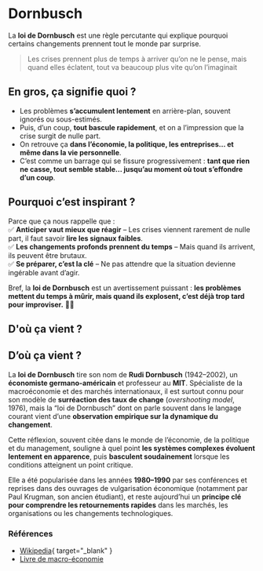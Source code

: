 # Dornbusch

La **loi de Dornbusch** est une règle percutante qui explique pourquoi certains changements prennent tout le monde par surprise.  

> Les crises prennent plus de temps à arriver qu’on ne le pense, mais quand elles éclatent, tout va beaucoup plus vite qu’on l’imaginait

## En gros, ça signifie quoi ?

- Les problèmes **s’accumulent lentement** en arrière-plan, souvent ignorés ou sous-estimés.  
- Puis, d’un coup, **tout bascule rapidement**, et on a l’impression que la crise surgit de nulle part.  
- On retrouve ça **dans l’économie, la politique, les entreprises… et même dans la vie personnelle**.  
- C’est comme un barrage qui se fissure progressivement : **tant que rien ne casse, tout semble stable… jusqu’au moment où tout s’effondre d’un coup**.  

## Pourquoi c’est inspirant ?

Parce que ça nous rappelle que :  
✅ **Anticiper vaut mieux que réagir** – Les crises viennent rarement de nulle part, il faut savoir **lire les signaux faibles**.  
✅ **Les changements profonds prennent du temps** – Mais quand ils arrivent, ils peuvent être brutaux.  
✅ **Se préparer, c’est la clé** – Ne pas attendre que la situation devienne ingérable avant d’agir.  

Bref, la **loi de Dornbusch** est un avertissement puissant : **les problèmes mettent du temps à mûrir, mais quand ils explosent, c’est déjà trop tard pour improviser.** 🚀🔥

## D'où ça vient ?

## D’où ça vient ?

La **loi de Dornbusch** tire son nom de **Rudi Dornbusch** (1942–2002), un **économiste germano-américain** et professeur au **MIT**. Spécialiste de la macroéconomie et des marchés internationaux, il est surtout connu pour son modèle de **surréaction des taux de change** (*overshooting model*, 1976), mais la “loi de Dornbusch” dont on parle souvent dans le langage courant vient d’une **observation empirique sur la dynamique du changement**.  

Cette réflexion, souvent citée dans le monde de l’économie, de la politique et du management, souligne à quel point **les systèmes complexes évoluent lentement en apparence**, puis **basculent soudainement** lorsque les conditions atteignent un point critique.  

Elle a été popularisée dans les années **1980–1990** par ses conférences et reprises dans des ouvrages de vulgarisation économique (notamment par Paul Krugman, son ancien étudiant), et reste aujourd’hui un **principe clé pour comprendre les retournements rapides** dans les marchés, les organisations ou les changements technologiques.

### Références

- [Wikipedia](https://fr.wikipedia.org/wiki/Rudiger_Dornbusch){ target="_blank" }
- [Livre de macro-économie](https://www.amazon.fr/Macroeconomics-Rudiger-Dornbusch-ebook/dp/B0759THC2R)